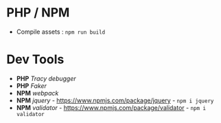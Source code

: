 # PHP / NPM 

- Compile assets : `npm run build`

# Dev Tools

- **PHP** *Tracy debugger*
- **PHP** *Faker*
- **NPM** *webpack*
- **NPM** *jquery* - https://www.npmjs.com/package/jquery - `npm i jquery`
- **NPM** *validator* - https://www.npmjs.com/package/validator - `npm i validator`
